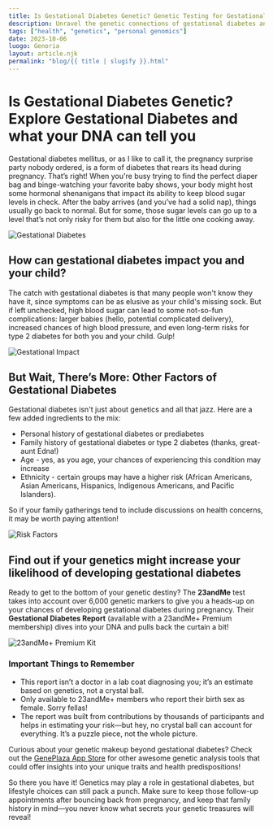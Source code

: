 ```yaml
---
title: Is Gestational Diabetes Genetic? Genetic Testing for Gestational Diabetes - 23andMe
description: Unravel the genetic connections of gestational diabetes and how testing can help.
tags: ["health", "genetics", "personal genomics"]
date: 2023-10-06
luogo: Genoria
layout: article.njk
permalink: "blog/{{ title | slugify }}.html"
---
```


# Is Gestational Diabetes Genetic? Explore Gestational Diabetes and what your DNA can tell you

Gestational diabetes mellitus, or as I like to call it, the pregnancy surprise party nobody ordered, is a form of diabetes that rears its head during pregnancy. That’s right! When you're busy trying to find the perfect diaper bag and binge-watching your favorite baby shows, your body might host some hormonal shenanigans that impact its ability to keep blood sugar levels in check. After the baby arrives (and you’ve had a solid nap), things usually go back to normal. But for some, those sugar levels can go up to a level that’s not only risky for them but also for the little one cooking away.

![Gestational Diabetes](http://100.21.172.34/wp-content/uploads/2022/01/gd-story-1.9de12a5c4aa8.png)

## How can gestational diabetes impact you and your child?

The catch with gestational diabetes is that many people won't know they have it, since symptoms can be as elusive as your child's missing sock. But if left unchecked, high blood sugar can lead to some not-so-fun complications: larger babies (hello, potential complicated delivery), increased chances of high blood pressure, and even long-term risks for type 2 diabetes for both you and your child. Gulp!

![Gestational Impact](http://100.21.172.34/wp-content/uploads/2022/01/gd-story-2.80968ba8fcd0.png)

## But Wait, There’s More: Other Factors of Gestational Diabetes

Gestational diabetes isn't just about genetics and all that jazz. Here are a few added ingredients to the mix:

- Personal history of gestational diabetes or prediabetes
- Family history of gestational diabetes or type 2 diabetes (thanks, great-aunt Edna!)
- Age - yes, as you age, your chances of experiencing this condition may increase
- Ethnicity - certain groups may have a higher risk (African Americans, Asian Americans, Hispanics, Indigenous Americans, and Pacific Islanders).

So if your family gatherings tend to include discussions on health concerns, it may be worth paying attention!

![Risk Factors](http://100.21.172.34/wp-content/uploads/2022/01/gd-story-3.ad51336ec80e.png)

## Find out if your genetics might increase your likelihood of developing gestational diabetes

Ready to get to the bottom of your genetic destiny? The **23andMe** test takes into account over 6,000 genetic markers to give you a heads-up on your chances of developing gestational diabetes during pregnancy. Their **Gestational Diabetes Report** (available with a 23andMe+ Premium membership) dives into your DNA and pulls back the curtain a bit!

![23andMe+ Premium Kit](https://www.23andme.com/uploads/sites/2/20240109213029/Premium.jpg)

### Important Things to Remember

- This report isn’t a doctor in a lab coat diagnosing you; it’s an estimate based on genetics, not a crystal ball.
- Only available to 23andMe+ members who report their birth sex as female. Sorry fellas!
- The report was built from contributions by thousands of participants and helps in estimating your risk—but hey, no crystal ball can account for everything. It’s a puzzle piece, not the whole picture.

Curious about your genetic makeup beyond gestational diabetes? Check out the [GenePlaza App Store](https://www.GenePlaza.com/app-store) for other awesome genetic analysis tools that could offer insights into your unique traits and health predispositions!

So there you have it! Genetics may play a role in gestational diabetes, but lifestyle choices can still pack a punch. Make sure to keep those follow-up appointments after bouncing back from pregnancy, and keep that family history in mind—you never know what secrets your genetic treasures will reveal!